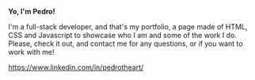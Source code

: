 **Yo, I'm Pedro!**

I'm a full-stack developer, and that's my portfolio, a page made of HTML, CSS and Javascript to showcase who I am and some of the work I do.
Please, check it out, and contact me for any questions, or if you want to work with me!

https://www.linkedin.com/in/pedrotheart/
